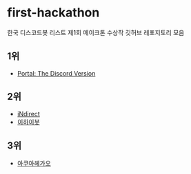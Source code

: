 # first-hackathon
한국 디스코드봇 리스트 제1회 메이크톤 수상작 깃허브 레포지토리 모음

## 1위

- [Portal: The Discord Version](https://github.com/Helloyunho/portal-the-discord-version)

## 2위

- [iNdirect](https://github.com/ArpaAP/iNdirect)
- [이하이봇](https://github.com/fxrcha/Dukzl)

## 3위

- [아쿠아헤가오](https://github.com/frin0911/Aquahegao-Bot)

